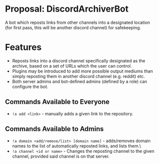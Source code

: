 # Proposal: DiscordArchiverBot
A bot which reposts links from other channels into a designated location (for first pass, this will be another discord channel) for safekeeping.


# Features
- Reposts links into a discord channel specifically designated as the archive, based on a set of URLs which the user can control.
- Plugins may be introduced to add more possible output mediums than simply reposting them in another discord channel (e.g. reddit) etc.
- Both server admins and bot-defined admins (defined by a role) can configure the bot. 

## Commands Available to Everyone
- `!a add <link>` - manually adds a given link to the repository.

## Commands Available to Admins
- `!a domain <add/remove/list> [domain name]` - adds/removes domain names to the list of automatically reposted links, and lists them.\
- `!a channel <id or name>` - Changes the reposting channel to the given channel, provided said channel is on that server.
